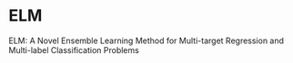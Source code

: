 # ELM
ELM: A Novel Ensemble Learning Method for Multi-target Regression and Multi-label Classification Problems
